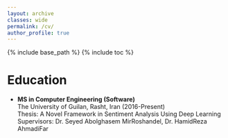 ```yaml
---
layout: archive
classes: wide
permalink: /cv/
author_profile: true
---
```

{% include base_path %}
{% include toc %}
# Education
<ul>
<li>
 <b>MS in Computer Engineering (Software)</b><br>
 The University of Guilan, Rasht, Iran (2016-Present)<br>
 Thesis: A Novel Framework in Sentiment Analysis Using Deep Learning<br>
 Supervisors: Dr. Seyed Abolghasem MirRoshandel, Dr. HamidReza AhmadiFar
</li>
</ul>
